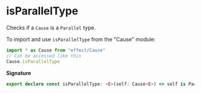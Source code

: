 # isParallelType

Checks if a `Cause` is a `Parallel` type.

To import and use `isParallelType` from the "Cause" module:

```ts
import * as Cause from "effect/Cause"
// Can be accessed like this
Cause.isParallelType
```

**Signature**

```ts
export declare const isParallelType: <E>(self: Cause<E>) => self is Parallel<E>
```
